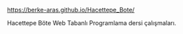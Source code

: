 https://berke-aras.github.io/Hacettepe_Bote/

Hacettepe Böte Web Tabanlı Programlama dersi çalışmaları.
